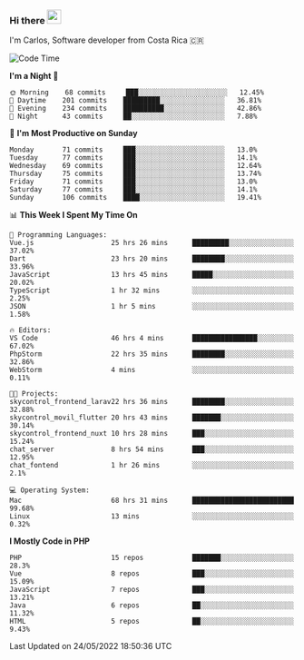 ### Hi there <img src="https://media.giphy.com/media/hvRJCLFzcasrR4ia7z/giphy.gif" width="25px">

I'm Carlos, Software developer from Costa Rica 🇨🇷

<!--START_SECTION:waka-->
![Code Time](http://img.shields.io/badge/Code%20Time-0%20secs-blue)

**I'm a Night 🦉** 

```text
🌞 Morning    68 commits     ███░░░░░░░░░░░░░░░░░░░░░░   12.45% 
🌆 Daytime    201 commits    █████████░░░░░░░░░░░░░░░░   36.81% 
🌃 Evening    234 commits    ██████████░░░░░░░░░░░░░░░   42.86% 
🌙 Night      43 commits     ██░░░░░░░░░░░░░░░░░░░░░░░   7.88%

```
📅 **I'm Most Productive on Sunday** 

```text
Monday       71 commits     ███░░░░░░░░░░░░░░░░░░░░░░   13.0% 
Tuesday      77 commits     ███░░░░░░░░░░░░░░░░░░░░░░   14.1% 
Wednesday    69 commits     ███░░░░░░░░░░░░░░░░░░░░░░   12.64% 
Thursday     75 commits     ███░░░░░░░░░░░░░░░░░░░░░░   13.74% 
Friday       71 commits     ███░░░░░░░░░░░░░░░░░░░░░░   13.0% 
Saturday     77 commits     ███░░░░░░░░░░░░░░░░░░░░░░   14.1% 
Sunday       106 commits    ████░░░░░░░░░░░░░░░░░░░░░   19.41%

```


📊 **This Week I Spent My Time On** 

```text
💬 Programming Languages: 
Vue.js                   25 hrs 26 mins      █████████░░░░░░░░░░░░░░░░   37.02% 
Dart                     23 hrs 20 mins      ████████░░░░░░░░░░░░░░░░░   33.96% 
JavaScript               13 hrs 45 mins      █████░░░░░░░░░░░░░░░░░░░░   20.02% 
TypeScript               1 hr 32 mins        ░░░░░░░░░░░░░░░░░░░░░░░░░   2.25% 
JSON                     1 hr 5 mins         ░░░░░░░░░░░░░░░░░░░░░░░░░   1.58%

🔥 Editors: 
VS Code                  46 hrs 4 mins       ████████████████░░░░░░░░░   67.02% 
PhpStorm                 22 hrs 35 mins      ████████░░░░░░░░░░░░░░░░░   32.86% 
WebStorm                 4 mins              ░░░░░░░░░░░░░░░░░░░░░░░░░   0.11%

🐱‍💻 Projects: 
skycontrol_frontend_larav22 hrs 36 mins      ████████░░░░░░░░░░░░░░░░░   32.88% 
skycontrol_movil_flutter 20 hrs 43 mins      ███████░░░░░░░░░░░░░░░░░░   30.14% 
skycontrol_frontend_nuxt 10 hrs 28 mins      ███░░░░░░░░░░░░░░░░░░░░░░   15.24% 
chat_server              8 hrs 54 mins       ███░░░░░░░░░░░░░░░░░░░░░░   12.95% 
chat_fontend             1 hr 26 mins        ░░░░░░░░░░░░░░░░░░░░░░░░░   2.1%

💻 Operating System: 
Mac                      68 hrs 31 mins      █████████████████████████   99.68% 
Linux                    13 mins             ░░░░░░░░░░░░░░░░░░░░░░░░░   0.32%

```

**I Mostly Code in PHP** 

```text
PHP                      15 repos            ███████░░░░░░░░░░░░░░░░░░   28.3% 
Vue                      8 repos             ███░░░░░░░░░░░░░░░░░░░░░░   15.09% 
JavaScript               7 repos             ███░░░░░░░░░░░░░░░░░░░░░░   13.21% 
Java                     6 repos             ██░░░░░░░░░░░░░░░░░░░░░░░   11.32% 
HTML                     5 repos             ██░░░░░░░░░░░░░░░░░░░░░░░   9.43%

```



 Last Updated on 24/05/2022 18:50:36 UTC
<!--END_SECTION:waka-->
